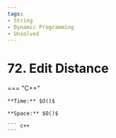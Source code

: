 ```yaml
---
tags:
- String
- Dynamic Programming
- Unsolved
---
```



# 72. Edit Distance

=== "C++"

    **Time:** $O()$

    **Space:** $O()$

    ``` c++
    ```